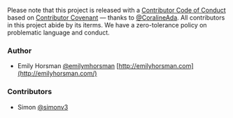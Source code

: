 Please note that this project is released with a [Contributor Code of Conduct](https://github.com/emilyhorsman/codeofconductlink/blob/develop/code_of_conduct.md) based on [Contributor Covenant](http://contributor-covenant.org/) — thanks to [@CoralineAda](https://github.com/CoralineAda). All contributors in this project abide by its iterms. We have a zero-tolerance policy on problematic language and conduct.

### Author

* Emily Horsman [@emilymhorsman](https://twitter.com/emilymhorsman) [http://emilyhorsman.com](http://emilyhorsman.com/)

### Contributors

* Simon [@simonv3](https://twitter.com/simonv3)
